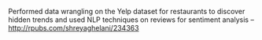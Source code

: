 Performed data wrangling on the Yelp dataset for restaurants to discover hidden trends and used NLP techniques on reviews for sentiment analysis – http://rpubs.com/shreyaghelani/234363
